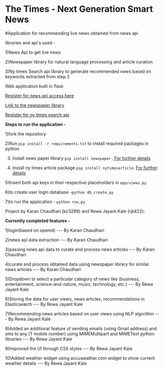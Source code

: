 # The Times - Next Generation Smart News

#Application for recommending live news obtained from news api 

libraries and api's used -

1)News Api to get live news

2)Newspaper library for natural language processing and article curation 

3)Ny times Search api library to generate recommended news based on keywords extracted from step 2

Web application built in flask 

[Register for news api access here](https://newsapi.org/register "News Api")

[Link to the newspaper library](https://github.com/codelucas/newspaper "Newspaper library")

[Register for ny times search api](http://developer.nytimes.com "Ny times search api")


**Steps to run the application -**

1)fork the repository 

2)Run `pip install -r requirements.txt` to install required packages in python

3) Install news paper library `pip install newspaper` .[ For further details](https://pypi.python.org/pypi/newspaper "newspaper library") 

4) Install ny times article package `pip install nytimesarticle`. [ For further details](https://pypi.python.org/pypi/nytimesarticle/0.1.0 "ny times article package")

5)Insert both api keys in their respective placeholders in `app/views.py`
 
6)to create user  login database  -`python db_create.py` 

7)to run the application - `python run.py`

Project by Karan Chaudhari (kc3289) and Rewa Jayant Kale (rjk422):

**Currently completed features -**

1)login(based on openid)  --- By Karan Chaudhari

2)news api data extraction  --- By Karan Chaudhari

3)passing news api data to curate and process news articles  --- By Karan Chaudhari

4)curate and process obtained data using newspaper library for similar news articles --- By Karan Chaudhari

5)Dropdown to select a particular category of news like (business, entertainment, science-and-nature, music, technology, etc.) --- By Rewa Jayant Kale

6)Storing the data for user views, news articles, recommendations in Elasticsearch  --- By Rewa Jayant Kale

7)Recommending news articles based on user views using NLP algorithm --- By Rewa Jayant Kale

8)Added an additional feature of sending emails (using Gmail address) and sms to any (T mobile number) using MIMEMultipart and MIMEText python libraries  --- By Rewa Jayant Kale

9)Improved the UI through CSS styles --- By Rewa Jayant Kale

10)Added weather widget using accuweather.com widget to show current weather details --- By Rewa Jayant Kale

